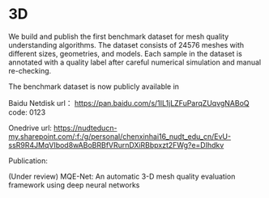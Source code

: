 # 3D

We build and publish the first benchmark dataset for mesh quality
understanding algorithms. The dataset consists of 24576 meshes with
different sizes, geometries, and models. Each sample in the dataset is
annotated with a quality label after careful numerical simulation and
manual re-checking. 

The benchmark dataset is now publicly available in 

Baidu Netdisk
url： https://pan.baidu.com/s/1IL1jLZFuParqZUqvgNABoQ
code: 0123

Onedrive
url: https://nudteducn-my.sharepoint.com/:f:/g/personal/chenxinhai16_nudt_edu_cn/EvU-ssR9R4JMqVIbod8wABoBRBfVRurnDXiRBbpxzt2FWg?e=DIhdkv

Publication:

(Under review) MQE-Net: An automatic 3-D mesh quality evaluation framework using deep neural networks
